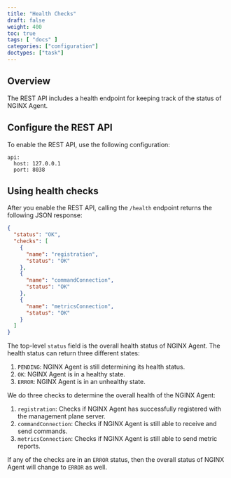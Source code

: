 ```yaml
---
title: "Health Checks"
draft: false
weight: 400
toc: true
tags: [ "docs" ]
categories: ["configuration"]
doctypes: ["task"]
---
```


## Overview

The REST API includes a health endpoint for keeping track of the status of NGINX Agent.

## Configure the REST API

To enable the REST API, use the following configuration:

```nginx
api:
  host: 127.0.0.1
  port: 8038
```

## Using health checks

After you enable the REST API, calling the `/health` endpoint returns the following JSON response:

```json
{
  "status": "OK",
  "checks": [
    {
      "name": "registration",
      "status": "OK"
    },
    {
      "name": "commandConnection",
      "status": "OK"
    },
    {
      "name": "metricsConnection",
      "status": "OK"
    }
  ]
}
```

The top-level `status` field is the overall health status of NGINX Agent. The health status can return three different states:

1. `PENDING`: NGINX Agent is still determining its health status.
2. `OK`: NGINX Agent is in a healthy state.
3. `ERROR`: NGINX Agent is in an unhealthy state.

We do three checks to determine the overall health of the NGINX Agent:

1. `registration`: Checks if NGINX Agent has successfully registered with the management plane server.
2. `commandConnection`: Checks if NGINX Agent is still able to receive and send commands.
3. `metricsConnection`: Checks if NGINX Agent is still able to send metric reports.

If any of the checks are in an `ERROR` status, then the overall status of NGINX Agent will change to `ERROR` as well.

